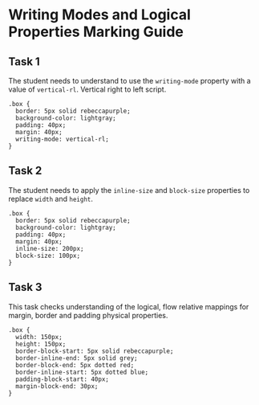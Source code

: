 # Writing Modes and Logical Properties Marking Guide

## Task 1

The student needs to understand to use the `writing-mode` property with a value of `vertical-rl`. Vertical right to left script.

```
.box {
  border: 5px solid rebeccapurple;
  background-color: lightgray;
  padding: 40px;
  margin: 40px;
  writing-mode: vertical-rl;
}
```

## Task 2

The student needs to apply the `inline-size` and `block-size` properties to replace `width` and `height`.

```
.box {
  border: 5px solid rebeccapurple;
  background-color: lightgray;
  padding: 40px;
  margin: 40px;
  inline-size: 200px;
  block-size: 100px;
}
```

## Task 3

This task checks understanding of the logical, flow relative mappings for margin, border and padding physical properties.

```
.box {
  width: 150px;
  height: 150px;
  border-block-start: 5px solid rebeccapurple;
  border-inline-end: 5px solid grey;
  border-block-end: 5px dotted red;
  border-inline-start: 5px dotted blue;
  padding-block-start: 40px;
  margin-block-end: 30px;
}
```
